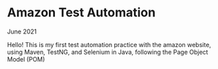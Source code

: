 # Amazon Test Automation

June 2021

Hello! This is my first test automation practice with the amazon website, using Maven, TestNG, and Selenium in Java, following the Page Object Model (POM)
